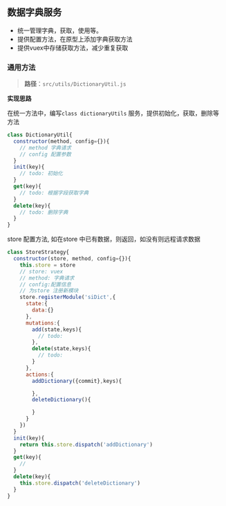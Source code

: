 ## 数据字典服务

- 统一管理字典，获取，使用等。
- 提供配置方法，在原型上添加字典获取方法
- 提供vuex中存储获取方法，减少重复获取

### 通用方法

> **路径**：`src/utils/DictionaryUtil.js`

**实现思路**

在统一方法中，编写`class dictionaryUtils` 服务，提供初始化，获取，删除等方法

```js
class DictionaryUtil{
  constructor(method, config={}){
    // method 字典请求
    // config 配置参数
  }
  init(key){
    // todo: 初始化
  }
  get(key){
    // todo: 根据字段获取字典
  }
  delete(key){
    // todo: 删除字典
  }
}
```

store 配置方法, 如在store 中已有数据，则返回，如没有则远程请求数据
```js
class StoreStrategy{
  constructor(store, method, config={}){
    this.store = store
    // store: vuex
    // method: 字典请求
    // config:配置信息
    // 为store 注册新模块
    store.registerModule('siDict',{
      state:{
        data:{}
      },
      mutations:{
        add(state,keys){ 
          // todo: 
        },
        delete(state,keys){
          // todo:
        }
      },
      actions:{
        addDictionary({commit},keys){

        },
        deleteDictionary(){

        }
      }
    })
  }
  init(key){
    return this.store.dispatch('addDictionary')
  }
  get(key){
    // 
  }
  delete(key){
    this.store.dispatch('deleteDictionary')
  }
}
```
